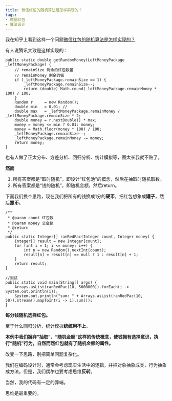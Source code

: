 ```yaml
---
title: 微信红包的随机算法是怎样实现的？
tags:
- 微信红包
- 算法设计
---
```




我在知乎上看到这样一个问题[微信红包的随机算法是怎样实现的？](https://www.zhihu.com/question/22625187/answer/307424621)

有人说腾讯大致是这样实现的：

```
public static double getRandomMoney(LeftMoneyPackage _leftMoneyPackage) {
    // remainSize 剩余的红包数量
    // remainMoney 剩余的钱
    if (_leftMoneyPackage.remainSize == 1) {
        _leftMoneyPackage.remainSize--;
        return (double) Math.round(_leftMoneyPackage.remainMoney * 100) / 100;
    }
    Random r     = new Random();
    double min   = 0.01; //
    double max   = _leftMoneyPackage.remainMoney / _leftMoneyPackage.remainSize * 2;
    double money = r.nextDouble() * max;
    money = money <= min ? 0.01: money;
    money = Math.floor(money * 100) / 100;
    _leftMoneyPackage.remainSize--;
    _leftMoneyPackage.remainMoney -= money;
    return money;
}
```
也有人做了正太分布、方差分析、回归分析、统计模拟等，图太长我就不贴了。

**然而**

1. 所有答案都是“取时随机”，即设计“红包池”的概念，然后在抽取时随机取数。
2. 所有答案都是“钱的随机”，即随机金额，然后return。

下面我们换个思路，现在我们把所有的钱换成1分的**硬币**，把红包想象成**罐子**，然后**撒币**。

```
/**
 * @param count 红包数
 * @param money 总金额
 * @return
 */
public static Integer[] ranRedPac(Integer count, Integer money) {
	Integer[] result = new Integer[count];
	for (int i = 1; i <= money; i++) {
		int n = new Random().nextInt(count);
		result[n] = result[n] == null ? 1 : result[n] + 1;
	}
	return result;
}

//测试
public static void main(String[] args) {
	Arrays.asList(ranRedPac(10, 5000000)).forEach(i -> System.out.println(i));
	System.out.println("sum: " + Arrays.asList(ranRedPac(10, 50)).stream().mapToInt(i -> i).sum());
}
```


**每分钱随机选择红包。**

至于什么回归分析，统计模拟**统统用不上**。

**本例中我们摒弃“抽取”、“随机金额”这样的传统概念，使钱拥有选择意识，执行“随机”行为，自然而然红包就有了随机金额的属性。**

改变一下思路，别把简单问题复杂化。

我们在编码设计时，通常会考虑现实生活中的逻辑，并把对象抽象成类，行为抽象成方法。但是，我们偶尔也要考虑思维**反转**。

当然，我的代码有一定的弊端。

思维是最重要的。


